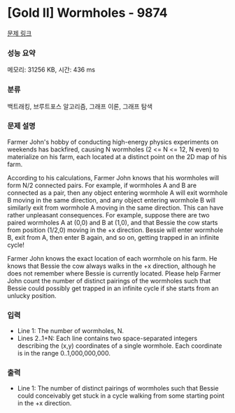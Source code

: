 # [Gold II] Wormholes - 9874 

[문제 링크](https://www.acmicpc.net/problem/9874) 

### 성능 요약

메모리: 31256 KB, 시간: 436 ms

### 분류

백트래킹, 브루트포스 알고리즘, 그래프 이론, 그래프 탐색

### 문제 설명

<p>Farmer John's hobby of conducting high-energy physics experiments on weekends has backfired, causing N wormholes (2 <= N <= 12, N even) to materialize on his farm, each located at a distinct point on the 2D map of his farm.</p><p>According to his calculations, Farmer John knows that his wormholes will form N/2 connected pairs.  For example, if wormholes A and B are connected as a pair, then any object entering wormhole A will exit wormhole B moving in the same direction, and any object entering wormhole B will similarly exit from wormhole A moving in the same direction.  This can have rather unpleasant consequences.  For example, suppose there are two paired wormholes A at (0,0) and B at (1,0), and that Bessie the cow starts from position (1/2,0) moving in the +x direction.  Bessie will enter wormhole B, exit from A, then enter B again, and so on, getting trapped in an infinite cycle!</p><p>Farmer John knows the exact location of each wormhole on his farm.  He knows that Bessie the cow always walks in the +x direction, although he does not remember where Bessie is currently located.  Please help Farmer John count the number of distinct pairings of the wormholes such that Bessie could possibly get trapped in an infinite cycle if she starts from an unlucky position.</p>

### 입력 

 <ul><li>Line 1: The number of wormholes, N.</li><li>Lines 2..1+N: Each line contains two space-separated integers describing the (x,y) coordinates of a single wormhole.  Each coordinate is in the range 0..1,000,000,000.</li></ul>

### 출력 

 <ul><li>Line 1: The number of distinct pairings of wormholes such that Bessie could conceivably get stuck in a cycle walking from some starting point in the +x direction.</li></ul>

